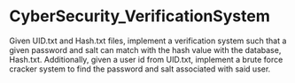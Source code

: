 # CyberSecurity_VerificationSystem
Given UID.txt and Hash.txt files, implement a verification system such that a given password and salt can match with the hash value with the database, Hash.txt. Additionally, given a user id from UID.txt, implement a brute force cracker system to find the password and salt associated with said user.

